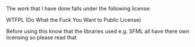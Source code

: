 The work that I have done falls under the following license:

WTFPL (Do What the Fuck You Want to Public License)

Before using this know that the libraries used e.g. SFML all have there own licensing so please read that
